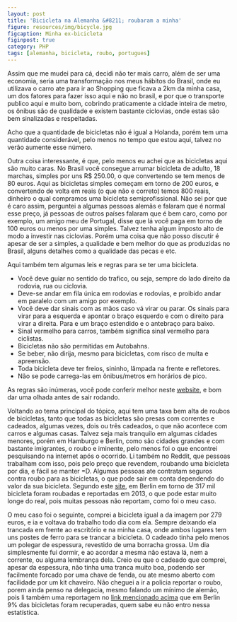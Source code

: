 ```yaml
---
layout: post
title: 'Bicicleta na Alemanha &#8211; roubaram a minha'
figure: resources/img/bicycle.jpg
figcaption: Minha ex-bicicleta
figinpost: true
category: PHP
tags: [alemanha, bicicleta, roubo, portugues]
---
```

Assim que me mudei para cá, decidi não ter mais carro, além de ser uma economia, seria uma transformação nos meus hábitos do Brasil, onde eu utilizava o carro ate para ir ao Shopping que ficava a 2km da minha casa, um dos fatores para fazer isso aqui e não no brasil, e por que o transporte publico aqui e muito bom, cobrindo praticamente a cidade inteira de metro, os ônibus são de qualidade e existem bastante ciclovias, onde estas são bem sinalizadas e respeitadas.

Acho que a quantidade de bicicletas não é igual a Holanda, porém tem uma quantidade considerável, pelo menos no tempo que estou aqui, talvez no verão aumente esse número.

Outra coisa interessante, é que, pelo menos eu achei que as bicicletas aqui são muito caras. No Brasil você consegue arrumar bicicleta de adulto, 18 marchas, simples por uns R$ 250.00, o que convertendo se tem menos de 80 euros. Aqui as bicicletas simples começam em torno de 200 euros, e convertendo de volta em reais (o que não e correto) temos 800 reais, dinheiro o qual compramos uma bicicleta semiprofissional. Não sei por que é caro assim, perguntei a algumas pessoas alemãs e falaram que é normal esse preço, já pessoas de outros países falaram que é bem caro, como por exemplo, um amigo meu de Portugal, disse que lá você paga em torno de 100 euros ou menos por uma simples. Talvez tenha algum imposto alto de modo a investir nas ciclovias. Porém uma coisa que não posso discutir é apesar de ser a simples, a qualidade e bem melhor do que as produzidas no Brasil, alguns detalhes como a qualidade das pecas e etc.
<!--more-->
Aqui também tem algumas leis e regras para se ter uma bicicleta.

  * Você deve guiar no sentido do trafico, ou seja, sempre do lado direito da rodovia, rua ou ciclovia.
  * Deve-se andar em fila única em rodovias e rodovias, e proibido andar em paralelo com um amigo por exemplo.
  * Você deve dar sinais com as mãos caso vá virar ou parar. Os sinais para virar para a esquerda e apontar o braço esquerdo e com o direito para virar a direita. Para e um braço estendido e o antebraço para baixo.
  * Sinal vermelho para carros, também significa sinal vermelho para ciclistas.
  * Bicicletas não são permitidas em Autobahns.
  * Se beber, não dirija, mesmo para bicicletas, com risco de multa e apreensão.
  * Toda bicicleta deve ter freios, sininho, lâmpada na frente e refletores.
  * Não se pode carrega-las em ônibus/metros em horários de pico.

As regras são inúmeras, você pode conferir melhor neste [website](mailto:http://www.bicyclegermany.com/german_bicycle_laws.html), e bom dar uma olhada antes de sair rodando.

Voltando ao tema principal do tópico, aqui tem uma taxa bem alta de roubos de bicicletas, tanto que todas as bicicletas são presas com correntes e cadeados, algumas vezes, dois ou três cadeados, o que não acontece com carros e algumas casas. Talvez seja mais tranquilo em algumas cidades menores, porém em Hamburgo e Berlin, como são cidades grandes e com bastante imigrantes, o roubo e iminente, pelo menos foi o que encontrei pesquisando na internet após o ocorrido. Li também no Reddit, que pessoas trabalham com isso, pois pelo preço que revendem, roubando uma bicicleta por dia, e fácil se manter =D. Algumas pessoas ate contratam seguros contra roubo para as bicicletas, o que pode sair em conta dependendo do valor da sua bicicleta. Segundo este [site](mailto:http://www.thelocal.de/20140717/germanys-vicious-cycle-of-bike-thefts), em Berlin em torno de 317 mil bicicleta foram roubadas e reportadas em 2013, o que pode estar muito longe do real, pois muitas pessoas não reportam, como foi o meu caso.

O meu caso foi o seguinte, comprei a bicicleta igual a da imagem por 279 euros, e ia e voltava do trabalho todo dia com ela. Sempre deixando ela trancada em frente ao escritório e na minha casa, onde ambos lugares tem uns postes de ferro para se trancar a bicicleta. O cadeado tinha pelo menos um polegar de espessura, revestido de uma borracha grossa. Um dia simplesmente fui dormir, e ao acordar a mesma não estava lá, nem a corrente, ou alguma lembrança dela. Creio eu que o cadeado que comprei, apesar da espessura, não tinha uma tranca muito boa, podendo ser facilmente forcado por uma chave de fenda, ou ate mesmo aberto com facilidade por um kit chaveiro. Não cheguei a ir a policia reportar o roubo, porem ainda penso na delegacia, mesmo falando um mínimo de alemão, pois li também uma reportagem no [link mencionado acima](mailto:http://www.thelocal.de/20140717/germanys-vicious-cycle-of-bike-thefts) que em Berlin 9% das bicicletas foram recuperadas, quem sabe eu não entro nessa estatística.